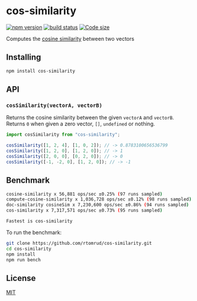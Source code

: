 # cos-similarity

[![npm version](https://badgen.net/npm/v/cos-similarity)](https://www.npmjs.com/package/cos-similarity)
[![build status](https://github.com/rtomrud/cos-similarity/workflows/build/badge.svg)](https://github.com/rtomrud/cos-similarity/actions?query=branch%3Amaster+workflow%3Abuild)
[![Code size](https://badgen.net/bundlephobia/minzip/cos-similarity)](https://bundlephobia.com/result?p=cos-similarity)

Computes the [cosine similarity](https://en.wikipedia.org/wiki/Cosine_similarity) between two vectors

## Installing

```bash
npm install cos-similarity
```

## API

### `cosSimilarity(vectorA, vectorB)`

Returns the cosine similarity between the given `vectorA` and `vectorB`. Returns `0` when given a zero vector, `[]`, `undefined` or nothing.

```js
import cosSimilarity from "cos-similarity";

cosSimilarity([1, 2, 4], [1, 0, 2]); // -> 0.8783100656536799
cosSimilarity([1, 2, 0], [1, 2, 0]); // -> 1
cosSimilarity([2, 0, 0], [0, 2, 0]); // -> 0
cosSimilarity([-1, -2, 0], [1, 2, 0]); // -> -1
```

## Benchmark

```bash
cosine-similarity x 56,881 ops/sec ±0.25% (97 runs sampled)
compute-cosine-similarity x 1,036,728 ops/sec ±0.12% (98 runs sampled)
doc-similarity cosineSim x 7,230,600 ops/sec ±0.86% (94 runs sampled)
cos-similarity x 7,317,571 ops/sec ±0.73% (95 runs sampled)

Fastest is cos-similarity
```

To run the benchmark:

```bash
git clone https://github.com/rtomrud/cos-similarity.git
cd cos-similarity
npm install
npm run bench
```

## License

[MIT](./LICENSE)
